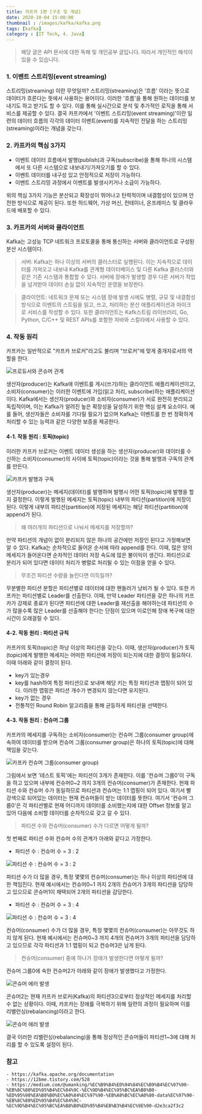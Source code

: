 ```yaml
---
title: 카프카 1편 [구조 및 개념]
date: 2020-10-04 15:00:00
thumbnail : /images/kafka/kafka.png
tags: [kafka]
category : [IT Tech, 4. Java]
---
```


> 해당 글은 API 문서에 대한 독해 및 개인공부 글입니다. 따라서 개인적인 해석이 있을 수 있습니다.

### 1. 이벤트 스트리밍(event streaming)

스트리밍(streaming) 이란 무엇일까? 스트리밍(streaming)은 '흐름' 이라는 뜻으로 데이터가 흐른다는 뜻에서 사용하는 용어이다. 이러한 '흐름'을 통해 원하는 데이터를 보내기도 하고 받기도 할 수 있다. 이를 통해 실시간으로 분석 및 추가적인 로직을 통해 서비스를 제공할 수 있다. 결국 카프카에서 '이벤트 스트리밍(event streaming)'이란 일련의 데이터 흐름의 각각의 데이터 이벤트(event)를 지속적인 전달을 하는 스트리밍(streaming)이라는 개념을 갖는다.

### 2. 카프카의 핵심 3가지

- 이벤트 데이터 흐름에서 발행(publish)과 구독(subscribe)을 통해 하나의 시스템에서 또 다른 시스템으로 내보내기/가져오기를 할 수 있다.
- 이벤트 데이터를 내구성 있고 안정적으로 저장이 가능하다.
- 이벤트 스트리밍 과정에서 이벤트를 발생시키거나 소급이 가능하다.

위의 핵심 3가지 기능은 분산되고 확장성이 뛰어나고 탄력적이며 내결함성이 있으며 안전한 방식으로 제공이 된다. 또한 하드웨어, 가상 머신, 컨테이너, 온프레미스 및 클라우드에 배포할 수 있다.


### 3. 카프카의 서버와 클라이언트

Kafka는 고성능 TCP 네트워크 프로토콜을 통해 통신하는 서버와 클라이언트로 구성된 분산 시스템이다.

> 서버: Kafka는 하나 이상의 서버의 클러스터로 실행된다. 이는 지속적으로 데이터를 가져오고 내보내 Kafka를 관계형 데이터베이스 및 다른 Kafka 클러스터와 같은 기존 시스템과 통합할 수 있다. 서버에 장애가 발생할 경우 다른 서버가 작업을 넘겨받아 데이터 손실 없이 지속적인 운영을 보장한다. 

> 클라이언트: 네트워크 문제 또는 시스템 장애 발생 시에도 병렬, 규모 및 내결함성 방식으로 이벤트의 스트림을 읽고, 쓰고, 처리하는 분산 애플리케이션과 마이크로 서비스를 작성할 수 있다. 또한 클라이언트는 Kafk스트림 라이브러리, Go, Python, C/C++ 및 REST APIs를 포함한 자바와 스칼라에서 사용할 수 있다.

### 4. 작동 원리

카프카는 일반적으로 "카프카 브로커"라고도 불리며 "브로커"에 맞게 중개자로서의 역할을 한다.

![프로듀서와 콘슈머 관계](/images/kafka/kafka_producer_consumer.png)

생산자(producer)는 Kafka에 이벤트를 게시(쓰기)하는 클라이언트 애플리케이션이고, 소비자(consumer)는 이러한 이벤트에 가입(읽고 처리, subscribe)하는 애플리케이션이다. Kafka에서는 생산자(producer)와 소비자(consumer)가 서로 완전히 분리되고 독립적이며, 이는 Kafka가 알려진 높은 확장성을 달성하기 위한 핵심 설계 요소이다. 예를 들어, 생산자들은 소비자를 기다릴 필요가 없으며 Kafka는 이벤트를 한 번 정확하게 처리할 수 있는 능력과 같은 다양한 보증을 제공한다.

#### 4-1. 작동 원리 : 토픽(topic)

이러한 카프카 브로커는 이벤트 데이터 생성을 하는 생산자(producer)와 데이터를 수신하는 소비자(consumer)의 사이에 토픽(topic)이라는 것을 통해 발행과 구독의 관계를 만든다.

![카프카 발행과 구독](/images/kafka/kafka_publish_subscribe.png)

생산자(producer)는 메세지(데이터)를 발행하며 발행시 어떤 토픽(topic)에 발행을 할지 결정한다. 이렇게 발행된 메세지는 토픽(topic) 내부의 파티션(partition)에 저장이 된다. 이렇게 내부의 파티션(partition)에 저장된 메세지는 해당 파티션(partition)에 append가 된다.

> 왜 여러개의 파티션으로 나눠서 메세지를 저장할까?

만약 파티션의 개념이 없이 분리되지 않은 하나의 공간에만 저장인 된다고 가정해보면 알 수 있다. Kafka는 순차적으로 들어온 순서에 따라 append를 한다. 이때, 많은 양의 메세지가 들어온다면 순차적인 데이터 저장 속도에 많은 불이익이 생긴다. 파티션으로 분리가 되어 있다면 데이터 처리가 병렬로 처리될 수 있는 이점을 얻을 수 있다.

> 무조건 파티션 수량을 늘린다면 이득일까?

무분별한 파티션 분할은 파티션별로 데이터에 대한 핸들러가 낭비가 될 수 있다. 또한 카프카는 파티션별로 Leader를 선출한다. 이때, 만약 Leader 파티션을 갖은 하나의 카프카가 강제로 종료가 된다면 파티션에 대한 Leader를 재선출을 해야하는데 파티션의 수가 많을수록 많은 Leader를 선출해야 한다는 단점이 있으며 이로인해 장애 복구에 대한 시간이 오래걸릴 수 있다.

#### 4-2. 작동 원리 : 파티션 규칙

카프카의 토픽(topic)은 하낭 이상의 파티션을 갖는다. 이때, 생산자(producer)가 토픽(topic)에게 발행한 메세지는 어떠한 파티션에 저장이 되는지에 대한 결정이 필요하다. 이때 아래와 같이 결정이 된다.

- key가 있는경우
 - key를 hash하여 특정 파티션으로 보내며 해당 키는 특정 파티션과 맵핑이 되어 있다. 이러한 맵핑은 파티션 개수가 변경되지 않는다면 유지된다.
- key가 없는 경우
 - 전통적인 Round Robin 알고리즘을 통해 균등하게 파티션을 선택한다. 

#### 4-3. 작동 원리 : 컨슈머 그룹

카프카의 메세지를 구독하는 소비자(consumer)는 컨슈머 그룹(consumer group)에 속하여 데이터를 받으며 컨슈머 그룹(consumer group)은 하나의 토픽(topic)에 대해 책임을 갖는다.

![카프카 컨슈머 그룹(consumer group)](/images/kafka/kafka_consumer_offset.png)

그림에서 보면 '테스트 토픽'에는 파티션이 3개가 존재한다. 이를 '컨슈머 그룹0'이 구독을 하고 있으며 내부에 컨슈머0~2 까지 3개의 컨슈머(consumer)가 존재한다. 현재 파티션 수와 컨슈머 수가 동일하므로 파티션과 컨슈머는 1:1 맵핑이 되어 있다. 여기서 빨강색으로 되어있는 데이터는 현재 컨슈머들이 받는 데이터를 뜻한다. 여기서 '컨슈머 그룹0'은 각 파티션별로 현재 어디까지 데이터를 소비했는지에 대한 Offset 정보를 알고 있어 다음에 소비할 데이터를 순차적으로 갖고 갈 수 있다.

> 파티션 수와 컨슈머(consumer) 수가 다르면 어떻게 될까?

첫 번째로 파티션 수와 컨슈머 수의 관계가 아래와 같다고 가정한다.

- 파티션 수 : 컨슈머 수 = 3 : 2

![파티션 수 : 컨슈머 수 = 3 : 2](/images/kafka/kafka_consumer_partiton_up.png)

파티션 수가 더 많을 경우, 특정 몇몇의 컨슈머(consumer)는 하나 이상의 파티션에 대한 책임진다. 현재 예시에서는 컨슈머0~1 까지 2개의 컨슈머가 3개의 파티션을 담당하고 있으므로 콘슈머1이 채택되어 2개의 파티션을 감당한다.

- 파티션 수 : 컨슈머 수 = 3 : 4

![파티션 수 : 컨슈머 수 = 3 : 4](/images/kafka/kafka_consumer_up_partiton.png)

컨슈머(consumer) 수가 더 많을 경우, 특정 몇몇의 컨슈머(consumer)는 아무것도 하지 않게 된다. 현재 예시에서는 컨슈머0~3 까지 4개의 컨슈머가 3개의 파티션을 담당하고 있으므로 각각 파티션과 1:1 맵핑이 되고 컨슈머3은 남게 된다.

> 컨슈머(consumer) 중에 하나가 장애가 발생한다면 어떻게 될까?

컨슈머 그룹0에 속한 컨슈머2가 아래와 같이 장애가 발생했다고 가정한다.

![콘슈머 에러 발생](/images/kafka/kafka_consumer_error0.png)


콘슈머2는 현재 카프카 브로커(Kafka)의 파티션3으로부터 정상적인 메세지를 처리할 수 없는 상황이다. 이때, 카프카는 장애를 극복하기 위해 일련의 과정이 필요하며 이를 리밸런싱(rebalancing)이라고 한다.

![콘슈머 에러 발생](/images/kafka/kafka_consumer_error1.png)

결국 이러한 리밸런싱(rebalancing)을 통해 정상적인 콘슈머들이 파티션1~3에 대해 처리를 할 수 있도록 설정이 된다.

### 참고
```
- https://kafka.apache.org/documentation
- https://12bme.tistory.com/528
- https://medium.com/@umanking/%EC%B9%B4%ED%94%84%EC%B9%B4%EC%97%90-%EB%8C%80%ED%95%B4%EC%84%9C-%EC%9D%B4%EC%95%BC%EA%B8%B0-%ED%95%98%EA%B8%B0%EC%A0%84%EC%97%90-%EB%A8%BC%EC%A0%80-data%EC%97%90-%EB%8C%80%ED%95%B4%EC%84%9C-%EC%9D%B4%EC%95%BC%EA%B8%B0%ED%95%B4%EB%B3%B4%EC%9E%90-d2e3ca2f3c2
```